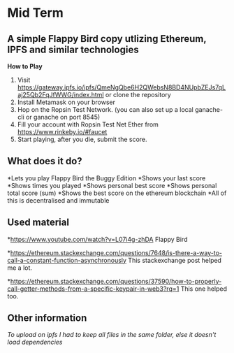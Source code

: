 
# Mid Term

## A simple Flappy Bird copy utlizing Ethereum, IPFS and similar technologies


**How to Play**
1. Visit https://gateway.ipfs.io/ipfs/QmeNgQbe6H2QWebsN8BD4NUpbZEJs7qLaj25Qb2FqJfWWG/index.html or clone the repository
2. Install Metamask on your browser
3. Hop on the Ropsin Test Network. (you can also set up a local ganache-cli or ganache on port 8545)
4. Fill your account with Ropsin Test Net Ether from https://www.rinkeby.io/#faucet
5. Start playing, after you die, submit the score.

## What does it do?
*Lets you play Flappy Bird the Buggy Edition
*Shows your last score
*Shows times you played
*Shows personal best score
*Shows personal total score (sum)
*Shows the best score on the ethereum blockchain
*All of this is decentralised and immutable

## Used material 
*https://www.youtube.com/watch?v=L07i4g-zhDA Flappy Bird

*https://ethereum.stackexchange.com/questions/7648/is-there-a-way-to-call-a-constant-function-asynchronously
This stackexchange post helped me a lot.

*https://ethereum.stackexchange.com/questions/37590/how-to-properly-call-getter-methods-from-a-specific-keypair-in-web3?rq=1 
This one helped too.

## Other information
*To upload on ipfs I had to keep all files in the same folder, else it doesn't load dependencies*
